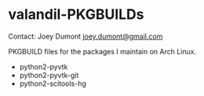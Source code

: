 valandil-PKGBUILDs
==============
Contact: Joey Dumont <joey.dumont@gmail.com>

PKGBUILD files for the packages I maintain on Arch Linux.
  - python2-pyvtk
  - python2-pyvtk-git
  - python2-scitools-hg

